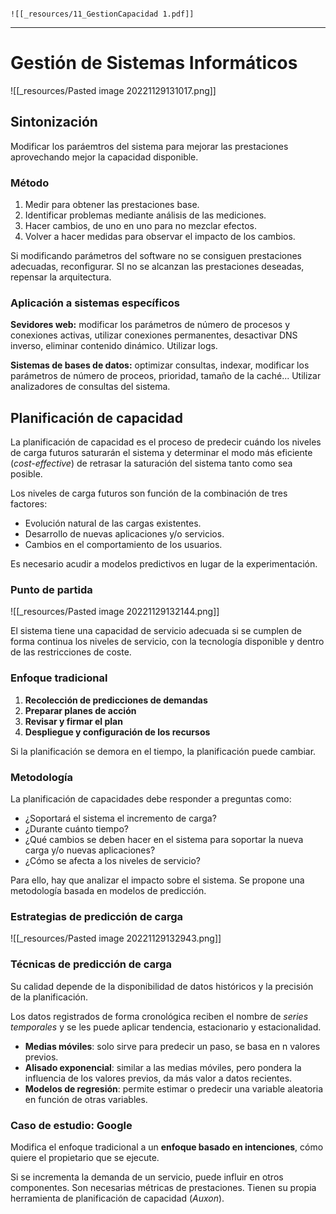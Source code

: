 

																																															![[_resources/11_GestionCapacidad 1.pdf]]

---

# Gestión de Sistemas Informáticos
![[_resources/Pasted image 20221129131017.png]]

## Sintonización
Modificar los paráemtros del sistema para mejorar las prestaciones aprovechando mejor la capacidad disponible.

### Método
1. Medir para obtener las prestaciones base.
2. Identificar problemas mediante análisis de las mediciones.
3. Hacer cambios, de uno en uno para no mezclar efectos.
4. Volver a hacer medidas para observar el impacto de los cambios.

Si modificando parámetros del software no se consiguen prestaciones adecuadas, reconfigurar.
SI no se alcanzan las prestaciones deseadas, repensar la arquitectura.


### Aplicación a sistemas específicos
**Sevidores web:** modificar los parámetros de número de procesos y conexiones activas, utilizar conexiones permanentes, desactivar DNS inverso, eliminar contenido dinámico. Utilizar logs.

**Sistemas de bases de datos:** optimizar consultas, indexar, modificar los parámetros de número de proceos, prioridad, tamaño de la caché... Utilizar analizadores de consultas del sistema.


## Planificación de capacidad
La planificación de capacidad es el proceso de predecir cuándo los niveles de carga futuros saturarán el sistema y determinar el modo más eficiente (*cost-effective*) de retrasar la saturación del sistema tanto como sea posible.

 Los niveles de carga futuros son función de la combinación de tres factores:
- Evolución natural de las cargas existentes.
- Desarrollo de nuevas aplicaciones y/o servicios.
- Cambios en el comportamiento de los usuarios.

Es necesario acudir a modelos predictivos en lugar de la experimentación.


### Punto de partida
![[_resources/Pasted image 20221129132144.png]]

El sistema tiene una capacidad de servicio adecuada si se cumplen de forma continua los niveles de servicio, con la tecnología disponible y dentro de las restricciones de coste.

### Enfoque tradicional
1. **Recolección de predicciones de demandas**
2. **Preparar planes de acción**
4. **Revisar y firmar el plan**
5. **Despliegue y configuración de los recursos**

Si la planificación se demora en el tiempo, la planificación puede cambiar.

### Metodología
La planificación de capacidades debe responder a preguntas como:
- ¿Soportará el sistema el incremento de carga?
- ¿Durante cuánto tiempo?
- ¿Qué cambios se deben hacer en el sistema para soportar la nueva carga y/o nuevas aplicaciones?
- ¿Cómo se afecta a los niveles de servicio?

Para ello, hay que analizar el impacto sobre el sistema. Se propone una metodología basada en modelos de predicción.


### Estrategias de predicción de carga
![[_resources/Pasted image 20221129132943.png]]

### Técnicas de predicción de carga
Su calidad depende de la disponibilidad de datos históricos y la precisión de la planificación.

Los datos registrados de forma cronológica reciben el nombre de *series temporales* y se les puede aplicar tendencia, estacionario y estacionalidad.

- **Medias móviles**: solo sirve para predecir un paso, se basa en n valores previos.
- **Alisado exponencial**: similar a las medias móviles, pero pondera la influencia de los valores previos, da más valor a datos recientes.
- **Modelos de regresión**: permite estimar o predecir una variable aleatoria en función de otras variables.



### Caso de estudio: Google
Modifica el enfoque tradicional a un **enfoque basado en intenciones**, cómo quiere el propietario que se ejecute.

Si se incrementa la demanda de un servicio, puede influir en otros componentes. Son necesarias métricas de prestaciones. Tienen su propia herramienta de planificación de capacidad (*Auxon*).